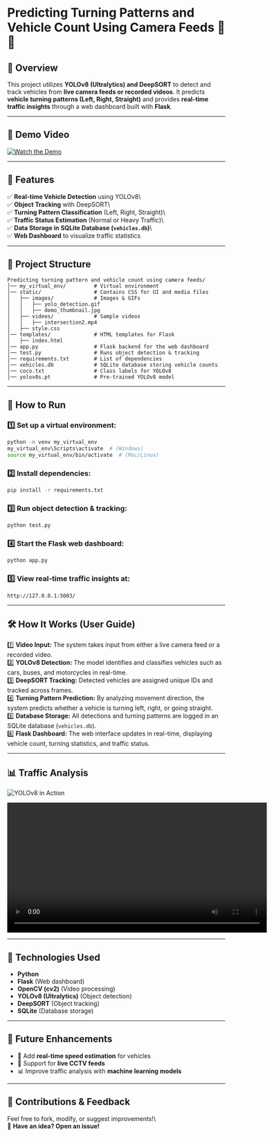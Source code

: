 # **Predicting Turning Patterns and Vehicle Count Using Camera Feeds** 🚦🚗

## **📌 Overview**

This project utilizes **YOLOv8 (Ultralytics) and DeepSORT** to detect and track vehicles from **live camera feeds or recorded videos**. It predicts **vehicle turning patterns (Left, Right, Straight)** and provides **real-time traffic insights** through a web dashboard built with **Flask**.

---

## **🎥 Demo Video**
[![Watch the Demo](static/images/demo_thumbnail.jpg)](https://www.youtube.com/watch?v=your_video_id)

---

## **🎯 Features**

✅ **Real-time Vehicle Detection** using YOLOv8\  
✅ **Object Tracking** with DeepSORT\  
✅ **Turning Pattern Classification** (Left, Right, Straight)\  
✅ **Traffic Status Estimation** (Normal or Heavy Traffic)\  
✅ **Data Storage in SQLite Database (`vehicles.db`)**\  
✅ **Web Dashboard** to visualize traffic statistics

---

## **📂 Project Structure**

```
Predicting turning pattern and vehicle count using camera feeds/
│── my_virtual_env/         # Virtual environment  
│── static/                 # Contains CSS for UI and media files  
│   ├── images/             # Images & GIFs  
│   │   ├── yolo_detection.gif  
│   │   ├── demo_thumbnail.jpg  
│   ├── videos/             # Sample videos  
│   │   ├── intersection2.mp4  
│   ├── style.css  
│── templates/              # HTML templates for Flask  
│   ├── index.html  
│── app.py                  # Flask backend for the web dashboard  
│── test.py                 # Runs object detection & tracking  
│── requirements.txt        # List of dependencies  
│── vehicles.db             # SQLite database storing vehicle counts  
│── coco.txt                # Class labels for YOLOv8  
│── yolov8s.pt              # Pre-trained YOLOv8 model  
```

---

## **🚀 How to Run**

### **1️⃣ Set up a virtual environment:**

```sh
python -m venv my_virtual_env
my_virtual_env\Scripts\activate  # (Windows)
source my_virtual_env/bin/activate  # (Mac/Linux)
```

### **2️⃣ Install dependencies:**

```sh
pip install -r requirements.txt
```

### **3️⃣ Run object detection & tracking:**

```sh
python test.py
```

### **4️⃣ Start the Flask web dashboard:**

```sh
python app.py
```

### **5️⃣ View real-time traffic insights at:**

```
http://127.0.0.1:5003/
```

---

## **🛠️ How It Works (User Guide)**

1️⃣ **Video Input:** The system takes input from either a live camera feed or a recorded video.  
2️⃣ **YOLOv8 Detection:** The model identifies and classifies vehicles such as cars, buses, and motorcycles in real-time.  
3️⃣ **DeepSORT Tracking:** Detected vehicles are assigned unique IDs and tracked across frames.  
4️⃣ **Turning Pattern Prediction:** By analyzing movement direction, the system predicts whether a vehicle is turning left, right, or going straight.  
5️⃣ **Database Storage:** All detections and turning patterns are logged in an SQLite database (`vehicles.db`).  
6️⃣ **Flask Dashboard:** The web interface updates in real-time, displaying vehicle count, turning statistics, and traffic status.  

---

## **📊 Traffic Analysis**
![YOLOv8 in Action](static/images/yolo_detection.gif)

<video width="600" controls>
    <source src="static/videos/intersection2.mp4" type="video/mp4">
</video>

---

## **🔧 Technologies Used**

- **Python**
- **Flask** (Web dashboard)
- **OpenCV (cv2)** (Video processing)
- **YOLOv8 (Ultralytics)** (Object detection)
- **DeepSORT** (Object tracking)
- **SQLite** (Database storage)

---

## **📌 Future Enhancements**

- 🚀 Add **real-time speed estimation** for vehicles
- 📡 Support for **live CCTV feeds**
- 📊 Improve traffic analysis with **machine learning models**

---

## **🌟 Contributions & Feedback**

Feel free to fork, modify, or suggest improvements!\  
💬 **Have an idea? Open an issue!**

